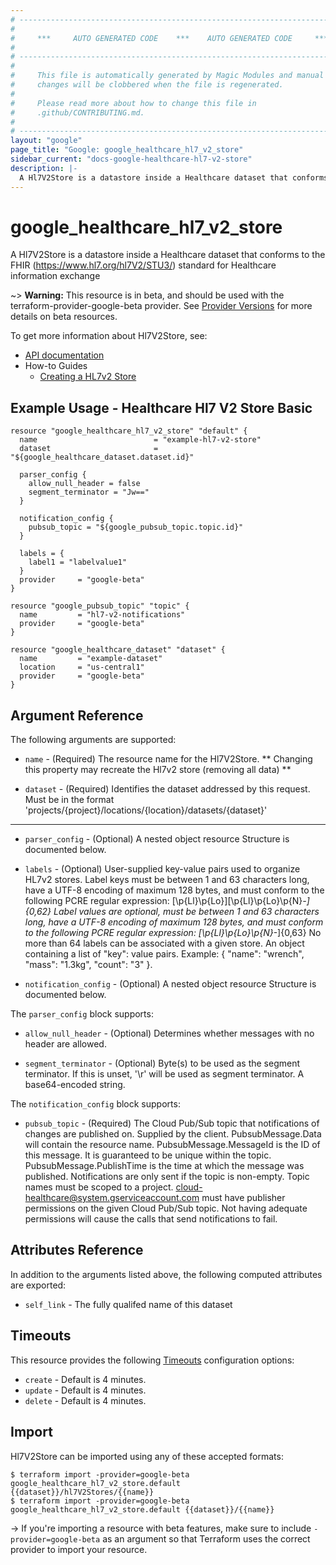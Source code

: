 ```yaml
---
# ----------------------------------------------------------------------------
#
#     ***     AUTO GENERATED CODE    ***    AUTO GENERATED CODE     ***
#
# ----------------------------------------------------------------------------
#
#     This file is automatically generated by Magic Modules and manual
#     changes will be clobbered when the file is regenerated.
#
#     Please read more about how to change this file in
#     .github/CONTRIBUTING.md.
#
# ----------------------------------------------------------------------------
layout: "google"
page_title: "Google: google_healthcare_hl7_v2_store"
sidebar_current: "docs-google-healthcare-hl7-v2-store"
description: |-
  A Hl7V2Store is a datastore inside a Healthcare dataset that conforms to the FHIR (https://www.
---
```


# google\_healthcare\_hl7\_v2\_store

A Hl7V2Store is a datastore inside a Healthcare dataset that conforms to the FHIR (https://www.hl7.org/hl7V2/STU3/)
standard for Healthcare information exchange

~> **Warning:** This resource is in beta, and should be used with the terraform-provider-google-beta provider.
See [Provider Versions](https://terraform.io/docs/providers/google/provider_versions.html) for more details on beta resources.

To get more information about Hl7V2Store, see:

* [API documentation](https://cloud.google.com/healthcare/docs/reference/rest/v1beta1/projects.locations.datasets.hl7V2Stores)
* How-to Guides
    * [Creating a HL7v2 Store](https://cloud.google.com/healthcare/docs/how-tos/hl7v2)

## Example Usage - Healthcare Hl7 V2 Store Basic


```hcl
resource "google_healthcare_hl7_v2_store" "default" {
  name                          = "example-hl7-v2-store"
  dataset                       = "${google_healthcare_dataset.dataset.id}"

  parser_config {
    allow_null_header = false
    segment_terminator = "Jw=="
  }

  notification_config {
    pubsub_topic = "${google_pubsub_topic.topic.id}"
  }

  labels = {
    label1 = "labelvalue1"
  }
  provider     = "google-beta"
}

resource "google_pubsub_topic" "topic" {
  name         = "hl7-v2-notifications"
  provider     = "google-beta"
}

resource "google_healthcare_dataset" "dataset" {
  name         = "example-dataset"
  location     = "us-central1"
  provider     = "google-beta"
}
```

## Argument Reference

The following arguments are supported:


* `name` -
  (Required)
  The resource name for the Hl7V2Store.
  ** Changing this property may recreate the Hl7v2 store (removing all data) **

* `dataset` -
  (Required)
  Identifies the dataset addressed by this request. Must be in the format
  'projects/{project}/locations/{location}/datasets/{dataset}'


- - -


* `parser_config` -
  (Optional)
  A nested object resource  Structure is documented below.

* `labels` -
  (Optional)
  User-supplied key-value pairs used to organize HL7v2 stores.
  Label keys must be between 1 and 63 characters long, have a UTF-8 encoding of maximum 128 bytes, and must
  conform to the following PCRE regular expression: [\p{Ll}\p{Lo}][\p{Ll}\p{Lo}\p{N}_-]{0,62}
  Label values are optional, must be between 1 and 63 characters long, have a UTF-8 encoding of maximum 128
  bytes, and must conform to the following PCRE regular expression: [\p{Ll}\p{Lo}\p{N}_-]{0,63}
  No more than 64 labels can be associated with a given store.
  An object containing a list of "key": value pairs.
  Example: { "name": "wrench", "mass": "1.3kg", "count": "3" }.

* `notification_config` -
  (Optional)
  A nested object resource  Structure is documented below.


The `parser_config` block supports:

* `allow_null_header` -
  (Optional)
  Determines whether messages with no header are allowed.

* `segment_terminator` -
  (Optional)
  Byte(s) to be used as the segment terminator. If this is unset, '\r' will be used as segment terminator.
  A base64-encoded string.

The `notification_config` block supports:

* `pubsub_topic` -
  (Required)
  The Cloud Pub/Sub topic that notifications of changes are published on. Supplied by the client.
  PubsubMessage.Data will contain the resource name. PubsubMessage.MessageId is the ID of this message.
  It is guaranteed to be unique within the topic. PubsubMessage.PublishTime is the time at which the message
  was published. Notifications are only sent if the topic is non-empty. Topic names must be scoped to a
  project. cloud-healthcare@system.gserviceaccount.com must have publisher permissions on the given
  Cloud Pub/Sub topic. Not having adequate permissions will cause the calls that send notifications to fail.

## Attributes Reference

In addition to the arguments listed above, the following computed attributes are exported:


* `self_link` -
  The fully qualifed name of this dataset


## Timeouts

This resource provides the following
[Timeouts](/docs/configuration/resources.html#timeouts) configuration options:

- `create` - Default is 4 minutes.
- `update` - Default is 4 minutes.
- `delete` - Default is 4 minutes.

## Import

Hl7V2Store can be imported using any of these accepted formats:

```
$ terraform import -provider=google-beta google_healthcare_hl7_v2_store.default {{dataset}}/hl7V2Stores/{{name}}
$ terraform import -provider=google-beta google_healthcare_hl7_v2_store.default {{dataset}}/{{name}}
```

-> If you're importing a resource with beta features, make sure to include `-provider=google-beta`
as an argument so that Terraform uses the correct provider to import your resource.
